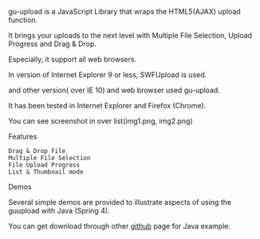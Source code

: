 gu-upload is a JavaScript Library that wraps the HTML5(AJAX) upload function. 

It brings your uploads to the next level with Multiple File Selection, Upload Progress and Drag & Drop.

Especially, it support all web browsers.

In version of Internet Explorer 9 or less, SWFUpload is used.

and other version( over IE 10) and web browser used gu-upload.

It has been tested in Internet Explorer and Firefox (Chrome).

You can see screenshot in over list(img1.png, img2.png)

Features

    Drag & Drop File
    Multiple File Selection
    File Upload Progress
    List & Thumbnail mode

Demos

Several simple demos are provided to illustrate aspects of using the guupload with Java (Spring 4). 

You can get download through other [github](https://github.com/gujc71/guupload_sample "guupload sample") page for Java example.
